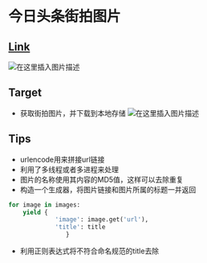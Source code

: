 ﻿# 今日头条街拍图片
## [Link](https://www.toutiao.com/search/?keyword=%E8%A1%97%E6%8B%8D)
![在这里插入图片描述](https://github.com/librauee/Reptile/blob/master/今日头条/web.png)
## Target 
* 获取街拍图片，并下载到本地存储
![在这里插入图片描述](https://github.com/librauee/Reptile/blob/master/Bilibili/download.png)
## Tips
* urlencode用来拼接url链接
* 利用了多线程或者多进程来处理
* 图片的名称使用其内容的MD5值，这样可以去除重复
* 构造一个生成器，将图片链接和图片所属的标题一并返回
```python
for image in images:
    yield {
             'image': image.get('url'),
             'title': title
                }
```
* 利用正则表达式将不符合命名规范的title去除

